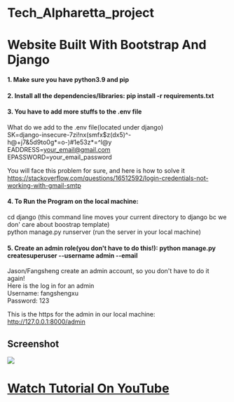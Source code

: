 # Tech_Alpharetta_project

# Website Built With Bootstrap And Django

#### 1. Make sure you have python3.9 and pip

#### 2. Install all the dependencies/libraries: pip install -r requirements.txt

#### 3. You have to add more stuffs to the .env file

What do we add to the .env file(located under django) <br>
SK=django-insecure-7zi!nx(smfx$z(dx5)^-h@+j7&5d9to0g*=o-)#1e53z*=^l@y <br>
EADDRESS=your_email@gmail.com <br>
EPASSWORD=your_email_password <br>

You will face this problem for sure, and here is how to solve it <br> 
https://stackoverflow.com/questions/16512592/login-credentials-not-working-with-gmail-smtp <br>

#### 4. To Run the Program on the local machine:

cd django (this command line moves your current directory to django bc we don' care about boostrap template)<br>
python manage.py runserver (run the server in your local machine)<br>

#### 5. Create an admin role(you don't have to do this!): python manage.py createsuperuser --username admin --email

Jason/Fangsheng create an admin account, so you don't have to do it again! <br>
Here is the log in for an admin <br>
Username: fangshengxu <br> 
Password: 123 <br>

This is the https for the admin in our local machine: http://127.0.0.1:8000/admin <br>

## Screenshot

![](https://i.ibb.co/gjmMjR9/Family-Doctor.png)

# [Watch Tutorial On YouTube](https://youtu.be/3_3q_dE4_qs)
